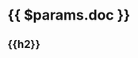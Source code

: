 # {{ $params.doc  }}

## {{h2}}

<script setup lang="ts">
import { data } from '../dataLoaders/Document.data.ts';
import { ref, onMounted } from 'vue';
const h2 = ref('g567');
onMounted(() => {
  console.log(data);
});
</script>
